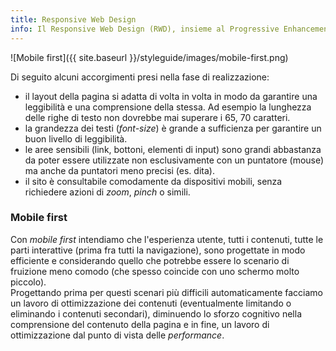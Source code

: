 ```yaml
---
title: Responsive Web Design
info: Il Responsive Web Design (RWD), insieme al Progressive Enhancement, è uno dei principi chiave di tutto il lavoro. Tutte le componenti del sito sono pensate per essere responsive.
---
```


![Mobile first]({{ site.baseurl }}/styleguide/images/mobile-first.png)

Di seguito alcuni accorgimenti presi nella fase di realizzazione:

- il layout della pagina si adatta di volta in volta in modo da garantire una leggibilità e una comprensione della stessa. Ad esempio la lunghezza delle righe di testo non dovrebbe mai superare i 65, 70 caratteri.
- la grandezza dei testi (_font-size_) è grande a sufficienza per garantire un buon livello di leggibilità.
- le aree sensibili (link, bottoni, elementi di input) sono grandi abbastanza da poter essere utilizzate non esclusivamente con un puntatore (mouse) ma anche da puntatori meno precisi (es. dita).
- il sito è consultabile comodamente da dispositivi mobili, senza richiedere azioni di _zoom_, _pinch_ o simili.

### Mobile first

Con _mobile first_ intendiamo che l'esperienza utente, tutti i contenuti, tutte le parti interattive (prima fra tutti la navigazione), sono progettate in modo efficiente e considerando quello che potrebbe essere lo scenario di fruizione meno comodo (che spesso coincide con uno schermo molto piccolo).     
Progettando prima per questi scenari più difficili automaticamente facciamo un lavoro di ottimizzazione dei contenuti (eventualmente limitando o eliminando i contenuti secondari), diminuendo lo sforzo cognitivo nella comprensione del contenuto della pagina e in fine, un lavoro di ottimizzazione dal punto di vista delle _performance_.